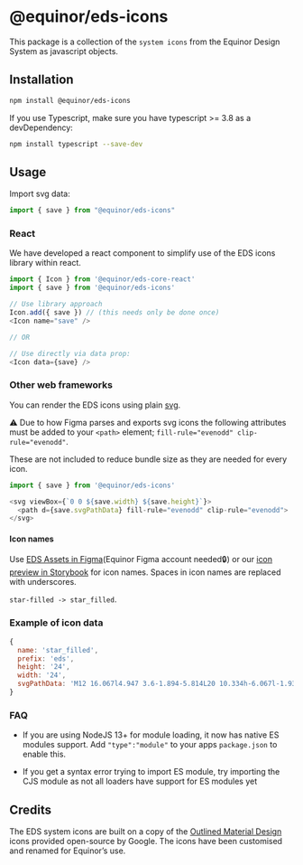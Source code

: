 # @equinor/eds-icons

This package is a collection of the `system icons` from the Equinor Design System as javascript objects.

## Installation

```sh
npm install @equinor/eds-icons 
```
If you use Typescript, make sure you have typescript >= 3.8 as a devDependency:
```sh
npm install typescript --save-dev
```

## Usage

Import svg data:

```javascript
import { save } from "@equinor/eds-icons"
```

### React

We have developed a react component to simplify use of the EDS icons library within react.

```javascript
import { Icon } from '@equinor/eds-core-react'
import { save } from '@equinor/eds-icons'

// Use library approach 
Icon.add({ save }) // (this needs only be done once)
<Icon name="save" />

// OR 

// Use directly via data prop:
<Icon data={save} />

```

### Other web frameworks

You can render the EDS icons using plain [svg](https://developer.mozilla.org/en-US/docs/Web/SVG).

⚠️ Due to how Figma parses and exports svg icons the following attributes must be added to your `<path>` element; `fill-rule="evenodd" clip-rule="evenodd"`.

These are not included to reduce bundle size as they are needed for every icon.

```javascript
import { save } from '@equinor/eds-icons'

<svg viewBox={`0 0 ${save.width} ${save.height}`}>
  <path d={save.svgPathData} fill-rule="evenodd" clip-rule="evenodd">
</svg>
```

#### Icon names

Use [EDS Assets in Figma](https://www.figma.com/file/BQjYMxdSdgRkdhKTDDU7L4KU/Assets?node-id=2%3A3)(Equinor Figma account needed🔒) or our [icon preview in Storybook](https://s478stedsstorybookdev.z16.web.core.windows.net/?path=/docs/icons--preview) for icon names. Spaces in icon names are replaced with underscores. 

`star-filled -> star_filled`.

### Example of icon data

```javascript
{
  name: 'star_filled',
  prefix: 'eds',
  height: '24',
  width: '24',
  svgPathData: 'M12 16.067l4.947 3.6-1.894-5.814L20 10.334h-6.067l-1.933-6-1.933 6H4l4.947 3.52-1.894 5.814 4.947-3.6z',
}
```

### FAQ

* If you are using NodeJS 13+ for module loading, it now has native ES modules support. Add `"type":"module"` to your apps `package.json` to enable this.

* If you get a syntax error trying to import ES module, try importing the CJS module as not all loaders have support for ES modules yet

## Credits

The EDS system icons are built on a copy of the [Outlined Material Design](https://material.io/resources/icons/?style=outline) icons provided open-source by Google. The icons have been customised and renamed for Equinor’s use.
